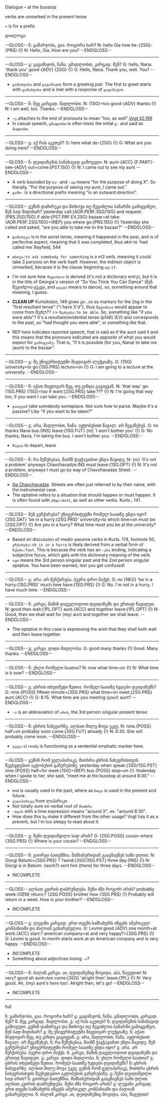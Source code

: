 Dialogue – at the busstop

verbs are unmarked in the present tense

`=` is for a prefix

დიალოგი

--GLOSS--
ნ: გამარჯობა, გია. როგორა ხარ?
N: hello Gia how be-{2SG}-{PRS}
{!} N: Hello, Gia. How are you?
--ENDGLOSS--

----

--GLOSS--
გ: გაგიმაჯოს, ნანა. გმადლობთ, კარგად. შენ?
G: hello, Nana. 'thank you' good-{ADV} {2SG}
{!} G: Hello, Nana. Thank you, well. You?
--ENDGLOSS--

* `გამარჯობა` and `გაგიმაჯოს` form a greeting pair. The first to greet starts with `გამარჯობა` and is met with a response of `გაგიმაჯოს`. 

----

--GLOSS--
ნ: მეც კარგად. მადლობთ.
N: {1SG}=too good-{ADV} thanks
{!} N: I am well, too. Thanks.
--ENDGLOSS--

* `-ც` attaches to the end of pronouns to mean "too, as well".<cite>[Vogt §2.199](#vogt)</cite>
* In casual speech, `გმადლობთ` is often loses the initial `გ-` and said as `მადლობთ`.

----

--GLOSS--
გ: აქ რას აკეთებ?
G: here what do-{2SG}
{!} G: What are you doing here?
--ENDGLOSS--

----

--GLOSS--
ნ: დეიდაჩემის სანახავად გამოვედი. 
N: aunt-{ACC} {F.PART}-see-{ADV} out=come:{PST.1SG}
{!} N: I came out to see my aunt
--ENDGLOSS--

* A verb bounded by `სა-` and `-ად` means "for the purpose of doing X". So literally, "For the purpose of seeing my aunt, I came out."
* `გამო-` is a directional prefix meaning "in an outward direction".

----

--GLOSS--
გუშინ დამირეკა და მთხოვა თუ შეგიძლია ბაზარში გამიყვანეო, შენ სად მიდიხარ?
yesterday call:{AOR.PERF.3SG/1SG} and request:{PRS.3SG/1SG} if able:{PST.PRF.EV.2SG} bazaar=at take:{AOR.PERF.2SG/1SG}={REP} you where go:{PRS.1SG}
{!} Yesterday she called and asked, "are you able to take me to the bazaar?"
--ENDGLOSS--

* `დამირეკა` is in the aorist tense, meaning it happened in the past, and is of perfective aspect, meaning that it was completed, thus akin to 'had called me'.<link>Rayfield, 544</link>
* `თხოვა:to ask somebody for something` is a _vt3_ verb, meaning it could take 3 persons on the verb itself. However, the indirect object is unmarked, because it is the clause beginning `თუ:if`.
* I'm not sure how `შეგიძლია` is derived (it's not a dictionary entry), but it is in the title of Georgia's version of "So You Think You Can Dance" (შენ შეგიძლია ცეკვა, and `ცეკვა` means to dance), so, something around that meaning, I guess.

* **CLEAN UP** Kurtsikidze, 149 gives გი...ია as markers for the 2sg in the "first resultant tense" ("I have X'd"), thus `შეგიძლია` would appear to come from შეძლ?? >> `შეძლება:to be able`. So, something like "if you were able"?  It's a resultant/evidential tense (p148) (EV) and corresponds to the past, so "had thought you were able", or something like that.

* <span class="leipzig-morpheme">REP</span> here indicates reported speech, that is said as if the aunt said it and this means that the pronouns indicated are _opposite_ of what you would expect for `გამიყვანე`. That is, "if it is possible (for you, Nana) to take me (aunt) to the bazaar".

----

--GLOSS--
გ: მე უნივერსიტეტში მივდივარ ლექციაზე.
G: {1SG} university=to go:{1SG.PRS} lecture=on
{!} G: I am going to a lecture at the university.
--ENDGLOSS--

----

--GLOSS--
ნ: აქათ მივდივარ მეც, თუ გინდა გაგიყვან.
N: 'that way' go:{1SG.PRS} {1SG}=too if want:{2SG.PRS} take:???
{!} N: I'm going that way too, if you want I can take you.
--ENDGLOSS--

* `გაიყვან` take somebody someplace.  Not sure how to parse. Maybe it's a passive? Like "if you want to be taken?"

----

--GLOSS--
გ: არა, მადლობთ, ნანა. ავტობუსით წავალ. არ შეგაწუხებ.
G: no thanks Nana bus.{INS} leave:{1SG.FUT} {m} 'I won't bother you'
{!} G: No thanks, Nana. I'm taking the bus. I won't bother you.
--ENDGLOSS--

* `წავალ` to depart, leave

----

--GLOSS--
ნ: რა შეწუხებაა, მაინწ ჭავჭავაძით უნდა წავიდე.
N: {m} 'it's not a problem' anyways Chavchavadze.INS must leave:{1SG.OPT}
{!} N: It's not a problem, anyways I must go by way of Chavchavadze Street.
--ENDGLOSS--

* [Ilia Chavchavadze](https://en.wikipedia.org/wiki/Ilia_Chavchavadze). Streets are often just referred to by their name, with the instrumental case.
* The optative refers to a situation that should happen or must happen. It is often found with `უნდა:must`, as well as other verbs. Kurts., 141.

----

--GLOSS--
შენ გეჩქარება? უნივერსიტეტში რომელ საათზე უნდა იყო?
{2SG.DAT} 'be in a hurry:{2SG.PRS}' university=to which time=on must be:{2SG.OPT}
{!} Are you in a hurry? What time must you be at the university?
--ENDGLOSS--

* Based on discussion of medio-passive verbs in Kurts. 174, footnote 50, `ეჩქარება:sb is in a hurry` is likely derived from a verbal form of `ჩქარა:fast`. This is because the verb has an `-ება` ending, indicating a subjective focus, which gels with the dictionary meaning of the verb. 
* `იყო` means the 3rd person singular past and the 2nd person singular optative. You have been warned, lest you get confused!

----

--GLOSS--
გ: არა. არ მეჩქარება. ბევრი დრო მაქვს. 
G: no {NEG} 'be in a hurry:{1SG.PRS}' much time have:{1SG.PRS}
{!} G: No. I'm not in a hurry. I have much time.
--ENDGLOSS--

----

--GLOSS--
ნ: კარგი, მაშინ დაველოდოთ დეიდაჩემს და ერთად წავიდეთ.
N: good then wait:{1PL.OPT} aunt.{ACC} and together leave:{1PL.OPT}
{!} N: Good, then we shall wait for (my) aunt and together we shall leave.
--ENDGLOSS--

* The optative in this case is expressing the wish that they shall both wait and then leave together. 

----

--GLOSS--
გ: კარგი. დიდი მადლობა.
G: good many thanks
{!} Good. Many thanks.
--ENDGLOSS--

----

--GLOSS--
ნ: ეხლი რომელი საათია?
N: now what time=on
{!} N: What time is it now?
--ENDGLOSS--

----

--GLOSS--
გ: ცხრის თხუთმეტი წუთია. რომელ საათზე ხვდები დეიდაჩემს?
G: nine.{POSS} fifteen minute={3SG.PRS} what time=on meet:{2SG.PRS} aunt.{ACC}
{!} G: 8:15. What time are you meeting (your) aunt?
--ENDGLOSS--

* `-ა` is an abbreviation of `არის`, the 3rd person singular present tense.

----

--GLOSS--
ნ: ცხრის ნახევარზე. ალბათ მილე მოვა უკვე. 
N: nine.{POSS} half=on probably soon come:{3SG.FUT} already
{!} N: 8:30. She will probably come soon.
--ENDGLOSS--

* `უკვე:already` is functioning as a sentential emphatic marker here.

----

--GLOSS--
გუშინ რომ ველაპარაკე, მითხრა ცხრის ნახევრისთვის შეგხვდებიო აკტობუსის გაჩერებიზე.
yesterday when speak:{3SG/1SG.PST} nine.{POSS} half=for meet:{1SG}={REP} bus.{POSS} stop=on
{!} Yesterday when I spoke to her, she said, "meet me at the busstop at around 8:30."
--ENDGLOSS--

* `რომ` is usually used in the past, where as `როცა` is used in the present and future.
* `ველაპარაკე` from ლაპარაკი.
* Not totally sure on verbal root of `მითხრა`
* `-თვის` with a time expression means "around X", ex. "around 8:30".
* How does this `შე` make it different from the other usage? Vogt has it as a preverb, but I'm too sleepy to read about it.

----

--GLOSS--
გ: შენი დეიდაშვილი სად არის?
G: {2SG.POSS} cousin where {3SG.PRS}
{!} Where is your cousin?
--ENDGLOSS--

----

--GLOSS--
ნ: გიორგი ბათუმშია. შამსახურიდან გააგზავნეს სამი დღით.
N: Giorgi Batumi={3SG.PRS} ? ?send:{3SG/3SG.PST} three day.{INS}
{!} N: Giorgi is in Batumi. (work?) sent him (there) for three days.
--ENDGLOSS--

* INCOMPLETE

----

--GLOSS--
ალბათ კვირის დაბრუნდება. შენი ძმა როგორ არის?
probably week.{GEN} return:? {2SG.POSS} brother how {3SG.PRS}
{!} Probably will return in a week. How is your brother?
--ENDGLOSS--

* INCOMPLETE

----

--GLOSS--
გ: ლევანი კარგად. ერთ თვეში სამსახურს იწყებს ამერიკულ კომპანიაში და ძალიან გახარებულია.
G: Levimi good.{ADV} one month=at work.{ACC} start:? american company=at and very happy?={3SG.PRS}
{!} G: Levimi is good. In month starts work at an American company and is very happy.
--ENDGLOSS--

* INCOMPLETE
* Something about adjectives losing `-ი`?

----

--GLOSS--
ნ: ძალან კარგი. აი, დეიდაჩემიც მოვიდა. აბა, წავედით!
N: very? good ah aunt=too come:{3SG} 'alright then' leave:{1PL}
{!} N: Very good. Ah, (my) aunt's here too!. Alright then, let's go!
--ENDGLOSS--

* INCOMPLETE

----

full

ნ: გამარჯობა, გია. როგორა ხარ?
გ: გაგიმაჯოს, ნანა. გმადლობთ, კარგად. შენ?
ნ: მეც კარგად. მადლობთ.
გ: აქ რას აკეთებ?
ნ: დეიდაჩემის სანახავად გამოვედი. გუშინ დამირეკა და მთხოვა თუ შეგიძლია ბაზარში გამიყვანეო, შენ სად მიდიხარ?
გ: მე უნივერსიტეტში მივდივარ ლექციაზე.
ნ: აქათ მივდივარ მეც, თუ ვინდა გაგიყვან.
გ: არა, მადლობთ, ნანა. ავტობუსით წავალ. არ შეგაწუხებ.
ნ: რა შეწუხებაა, მაინწ ჭავჭავაძით უნდა წავიდე. შენ გეჩქარება? უნივერსიტეტში რომელ საათზე უნდა იყო?
გ: არა. არ მუჩქარება. ბევრი დრო მაქვს. 
ნ: კარგი, მაშინ დაველოდოთ დეიდაჩემს და ერთად წავიდეთ.
გ: კარგი. დიდი მადლობა.
ნ: ეხლი რომელი საათია?
გ: ცხრის თხუთმეტი წუთია. რომელ საათზე ხვდები დეიდაჩემს?
ნ: ცხრის ნახევარზე. ალბით მილე მოვა უკვე. გუშინ რომ ველაპარაკე, მითხრა ცხრის ნახევრისთვის შეგხვდებიო აკტობუსის გაჩერებიზე.
გ: შენი დეიდაშვილი სად არის?
ნ: გიორგი ბათუმშია. შამსახურიდან გააგზავნეს სამი დღით. ალბათ კვირის დაბრუნდება. შენი ძმა როგორ არის?
გ: ლევანი კარგად. ერთ თვეში სამსახურს იწყებს ამერიკულ კომპანიაში და ძალიან გახარებულია.
ნ: ძალან კარგი. აი, დეიდაჩემიც მოვიდა. აბა, წავედით!